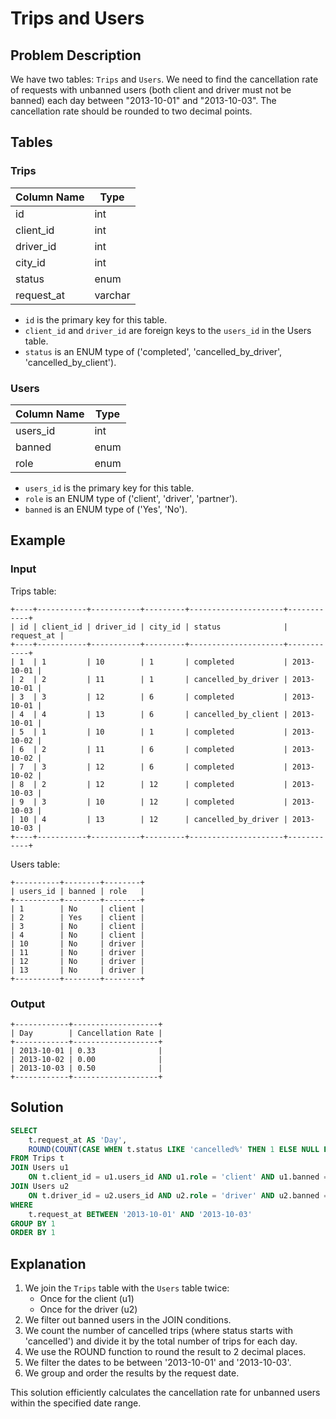 # Trips and Users

## Problem Description

We have two tables: `Trips` and `Users`. We need to find the cancellation rate of requests with unbanned users (both client and driver must not be banned) each day between "2013-10-01" and "2013-10-03". The cancellation rate should be rounded to two decimal points.

## Tables

### Trips

| Column Name | Type    |
|-------------|---------|
| id          | int     |
| client_id   | int     |
| driver_id   | int     |
| city_id     | int     |
| status      | enum    |
| request_at  | varchar |

- `id` is the primary key for this table.
- `client_id` and `driver_id` are foreign keys to the `users_id` in the Users table.
- `status` is an ENUM type of ('completed', 'cancelled_by_driver', 'cancelled_by_client').

### Users

| Column Name | Type |
|-------------|------|
| users_id    | int  |
| banned      | enum |
| role        | enum |

- `users_id` is the primary key for this table.
- `role` is an ENUM type of ('client', 'driver', 'partner').
- `banned` is an ENUM type of ('Yes', 'No').

## Example

### Input

Trips table:
```
+----+-----------+-----------+---------+---------------------+------------+
| id | client_id | driver_id | city_id | status              | request_at |
+----+-----------+-----------+---------+---------------------+------------+
| 1  | 1         | 10        | 1       | completed           | 2013-10-01 |
| 2  | 2         | 11        | 1       | cancelled_by_driver | 2013-10-01 |
| 3  | 3         | 12        | 6       | completed           | 2013-10-01 |
| 4  | 4         | 13        | 6       | cancelled_by_client | 2013-10-01 |
| 5  | 1         | 10        | 1       | completed           | 2013-10-02 |
| 6  | 2         | 11        | 6       | completed           | 2013-10-02 |
| 7  | 3         | 12        | 6       | completed           | 2013-10-02 |
| 8  | 2         | 12        | 12      | completed           | 2013-10-03 |
| 9  | 3         | 10        | 12      | completed           | 2013-10-03 |
| 10 | 4         | 13        | 12      | cancelled_by_driver | 2013-10-03 |
+----+-----------+-----------+---------+---------------------+------------+
```

Users table:
```
+----------+--------+--------+
| users_id | banned | role   |
+----------+--------+--------+
| 1        | No     | client |
| 2        | Yes    | client |
| 3        | No     | client |
| 4        | No     | client |
| 10       | No     | driver |
| 11       | No     | driver |
| 12       | No     | driver |
| 13       | No     | driver |
+----------+--------+--------+
```

### Output

```
+------------+-------------------+
| Day        | Cancellation Rate |
+------------+-------------------+
| 2013-10-01 | 0.33              |
| 2013-10-02 | 0.00              |
| 2013-10-03 | 0.50              |
+------------+-------------------+
```

## Solution

```sql
SELECT
    t.request_at AS 'Day',
    ROUND(COUNT(CASE WHEN t.status LIKE 'cancelled%' THEN 1 ELSE NULL END) / COUNT(*), 2) AS 'Cancellation Rate'
FROM Trips t
JOIN Users u1
    ON t.client_id = u1.users_id AND u1.role = 'client' AND u1.banned = 'No'
JOIN Users u2
    ON t.driver_id = u2.users_id AND u2.role = 'driver' AND u2.banned = 'No'
WHERE 
    t.request_at BETWEEN '2013-10-01' AND '2013-10-03'
GROUP BY 1
ORDER BY 1
```

## Explanation

1. We join the `Trips` table with the `Users` table twice:
   - Once for the client (u1)
   - Once for the driver (u2)
2. We filter out banned users in the JOIN conditions.
3. We count the number of cancelled trips (where status starts with 'cancelled') and divide it by the total number of trips for each day.
4. We use the ROUND function to round the result to 2 decimal places.
5. We filter the dates to be between '2013-10-01' and '2013-10-03'.
6. We group and order the results by the request date.

This solution efficiently calculates the cancellation rate for unbanned users within the specified date range.
